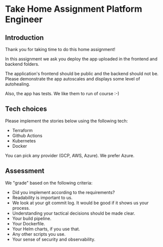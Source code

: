 # Take Home Assignment Platform Engineer


## Introduction

Thank you for taking time to do this home assignment! 

In this assignment we ask you deploy the app uploaded in the frontend and backend folders.

The application's frontend should be public and the backend should not be.
Please demonstrate the app autoscales and displays some level of autohealing.

Also, the app has tests. We like them to run of course :-)


## Tech choices

Please implement the stories below using the following tech:

- Terraform
- Github Actions
- Kubernetes 
- Docker

You can pick any provider (GCP, AWS, Azure). We prefer Azure.

## Assessment

We "grade" based on the following criteria:

* Did you implement according to the requirements?
* Readability is important to us.
* We look at your git commit log. It would be good if it shows us your process.
* Understanding your tactical decisions should be made clear.
* Your build pipeline.
* Your Dockerfile.
* Your Helm charts, if you use that.
* Any other scripts you use.
* Your sense of security and observability.
